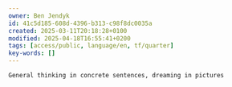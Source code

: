 ```yaml
---
owner: Ben Jendyk
id: 41c5d185-608d-4396-b313-c98f8dc0035a
created: 2025-03-11T20:18:28+0100
modified: 2025-04-18T16:55:41+0200
tags: [access/public, language/en, tf/quarter]
key-words: []
---
```


	General thinking in concrete sentences, dreaming in pictures 